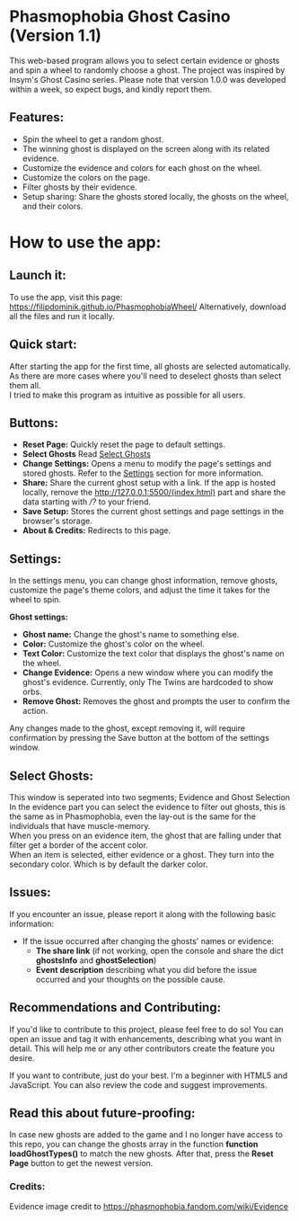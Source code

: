# Phasmophobia Ghost Casino (Version 1.1)

This web-based program allows you to select certain evidence or ghosts and spin a wheel to randomly choose a ghost. The project was inspired by Insym's Ghost Casino series. Please note that version 1.0.0 was developed within a week, so expect bugs, and kindly report them.

## Features:
- Spin the wheel to get a random ghost.
- The winning ghost is displayed on the screen along with its related evidence.
- Customize the evidence and colors for each ghost on the wheel.
- Customize the colors on the page.
- Filter ghosts by their evidence.
- Setup sharing: Share the ghosts stored locally, the ghosts on the wheel, and their colors.

# How to use the app:
## Launch it:
To use the app, visit this page: https://filipdominik.github.io/PhasmophobiaWheel/
Alternatively, download all the files and run it locally.

## Quick start:
After starting the app for the first time, all ghosts are selected automatically. As there are more cases where you'll need to deselect ghosts than select them all.\
I tried to make this program as intuitive as possible for all users.

## Buttons:
- **Reset Page:** Quickly reset the page to default settings.
- **Select Ghosts** Read [Select Ghosts](#select-ghosts)
- **Change Settings:** Opens a menu to modify the page's settings and stored ghosts. Refer to the [Settings](#settings) section for more information.
- **Share:** Share the current ghost setup with a link. If the app is hosted locally, remove the http://127.0.0.1:5500/(index.html) part and share the data starting with */?* to your friend.
- **Save Setup:** Stores the current ghost settings and page settings in the browser's storage.
- **About & Credits:** Redirects to this page.

## Settings:
In the settings menu, you can change ghost information, remove ghosts, customize the page's theme colors, and adjust the time it takes for the wheel to spin.

**Ghost settings:** 
- **Ghost name:** Change the ghost's name to something else.
- **Color:** Customize the ghost's color on the wheel.
- **Text Color:** Customize the text color that displays the ghost's name on the wheel.
- **Change Evidence:** Opens a new window where you can modify the ghost's evidence. Currently, only The Twins are hardcoded to show orbs.
- **Remove Ghost:** Removes the ghost and prompts the user to confirm the action.

Any changes made to the ghost, except removing it, will require confirmation by pressing the Save button at the bottom of the settings window.

## Select Ghosts:
This window is seperated into two segments; Evidence and Ghost Selection\
In the evidence part you can select the evidence to filter out ghosts, this is the same as in Phasmophobia, even the lay-out is the same for the individuals that have muscle-memory.\
When you press on an evidence item, the ghost that are falling under that filter get a border of the accent color.\
When an item is selected, either evidence or a ghost. They turn into the secondary color. Which is by default the darker color.

## Issues:
If you encounter an issue, please report it along with the following basic information:
- If the issue occurred after changing the ghosts' names or evidence:
  - **The share link** (if not working, open the console and share the dict **ghostsInfo** and **ghostSelection**)
  - **Event description** describing what you did before the issue occurred and your thoughts on the possible cause.

## Recommendations and Contributing:
If you'd like to contribute to this project, please feel free to do so! You can open an issue and tag it with enhancements, describing what you want in detail. This will help me or any other contributors create the feature you desire.

If you want to contribute, just do your best. I'm a beginner with HTML5 and JavaScript. You can also review the code and suggest improvements.

## Read this about future-proofing:
In case new ghosts are added to the game and I no longer have access to this repo, you can change the ghosts array in the function **function loadGhostTypes()** to match the new ghosts. After that, press the **Reset Page** button to get the newest version.

### Credits:
Evidence image credit to https://phasmophobia.fandom.com/wiki/Evidence
